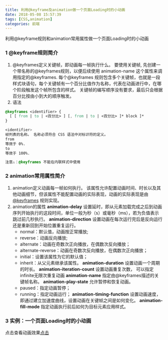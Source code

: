 ```yaml
---
title: 利用@keyframe及animation做一个页面Loading时的小动画
date: 2018-05-08 15:57:39
tags: [CSS,animation]
categories: 前端
---
```


利用@keyframe规则和animation常用属性做一个页面Loading时的小动画
<escape><!-- more --></escape>
### 1  @keyframe规则简介
1. @keyframes定义关键帧，即动画每一帧执行什么。
要使用关键帧, 先创建一个带名称的@keyframes规则，以便后续使用 animation-name 这个属性来调用指定的@keyframes. 每个@keyframes 规则包含多个关键帧，也就是一段样式块语句，每个关键帧有一个百分比值作为名称，代表在动画进行中，在哪个阶段触发这个帧所包含的样式。
关键帧的编写顺序没有要求，最后只会根据百分比按由小到大的顺序触发。
2. 语法
```css
@keyframes <identifier> {
  [ [ from | to | <百分比> ] [, from | to | <百分比> ]* block ]*
}

<identifier>
帧列表的名称。 名称必须符合 CSS 语法中对标识符的定义。
from
等效于 0%.
to
等效于 100%.

注意⚠️：@keyframes 不能在内联样式中使用
```

### 2  animation常用属性简介
1. animation定义动画每一帧如何执行。
该属性允许配置动画时间、时长以及其他动画细节，但该属性不能配置动画的实际表现，动画的实际表现是由  [@keyframes](https://developer.mozilla.org/zh-CN/docs/Web/CSS/@keyframes) 规则实现。
2. animation的属性
**animation-delay**
设置延时，即从元素加载完成之后到动画序列开始执行的这段时间，单位一般为秒（s）或毫秒（ms），若为负值表示跳过前几秒执行。
**animation-direction**
设置动画在每次运行完后是反向运行还是重新回到开始位置重复运行。
	* normal：默认值，动画按正常播放;
	* reverse：动画反向播放;
	* alternate：动画在奇数次正向播放，在偶数次反向播放；
	* alternate-reverse：动画在奇数次反向播放，在偶数次正向播放；
	* initial：设置该属性为它的默认值；
	* inherit：从父元素继承该属性。
**animation-duration**
设置动画一个周期的时长。
**animation-iteration-count**
设置动画重复次数， 可以指定infinite无限次重复动画
**animation-name**
指定由@keyframes描述的关键帧名称。
**animation-play-state**
允许暂停和恢复动画。
	* paused：指定动画暂停；
	* running：指定动画运行；
**animation-timing-function**
设置动画速度， 即通过建立加速度曲线，设置动画在关键帧之间是如何变化。
**animation-fill-mode**
指定动画执行前后如何为目标元素应用样式。

### 3  实例：一个页面Loading时的小动画
点击查看动画效果[点击](http://js.jirengu.com/yutoyemoja/3/edit?html,css,output)


